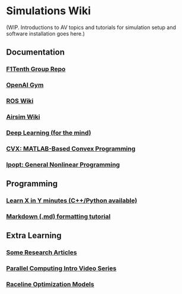 # Simulations Wiki

(WIP. Introductions to AV topics and tutorials for simulation setup and software installation goes here.)

## Documentation
### [F1Tenth Group Repo](https://github.com/f1tenth)
### [OpenAI Gym](https://gym.openai.com/)
### [ROS Wiki](http://wiki.ros.org)
### [Airsim Wiki](https://github.com/Microsoft/AirSim)
### [Deep Learning (for the mind)](../Learning/Self-Deep-Learning)
### [CVX: MATLAB-Based Convex Programming](http://cvxr.com/cvx/)
### [Ipopt: General Nonlinear Programming](https://github.com/coin-or/Ipopt)

## Programming
### [Learn X in Y minutes (C++/Python available)](https://learnxinyminutes.com/)
### [Markdown (.md) formatting tutorial](https://docs.github.com/en/github/writing-on-github/basic-writing-and-formatting-syntax)

## Extra Learning
### [Some Research Articles](https://scholar.google.com/scholar?hl=en&as_sdt=0%2C5&q=autonomous+racing&btnG=)
### [Parallel Computing Intro Video Series](https://www.youtube.com/watch?v=F620ommtjqk&list=PLAwxTw4SYaPnFKojVQrmyOGFCqHTxfdv2&index=1)
### [Raceline Optimization Models](http://planning.cs.uiuc.edu/node820.html)

